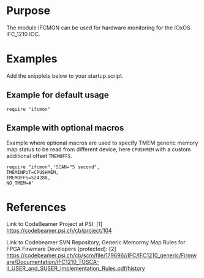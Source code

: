# Purpose
The module IFCMON can be used for hardware monitoring for the
IOxOS IFC_1210 IOC.


# Examples
Add the snipplets below to your startup.script.

## Example for default usage

```
require "ifcmon"
```

## Example with optional macros
Example where optional macros are used to specify TMEM generic
memory map status to be read from different device, here `CPUSHMEM`
with a custom additional offset `TMEMOFFS`.

```
require "ifcmon",'SCAN="5 second",
TMEMINPUT=CPUSHMEM,
TMEMOFFS=524288,
NO_TMEM=#'
```

# References
Link to CodeBeamer Project at PSI:
[1] https://codebeamer.psi.ch/cb/project/104

Link to Codebeamer SVN Repository, Generic Memormy Map Rules for FPGA Firwmare Developers (protected):
[2] https://codebeamer.psi.ch/cb/scm/file/179696//IFC/IFC1210_generic/Firmware/Documentation/IFC1210_TOSCA-II_USER_and_SUSER_Implementation_Rules.pdf/history

